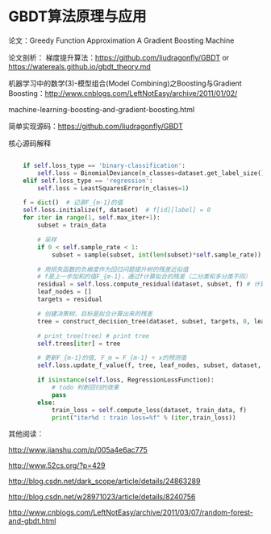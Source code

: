 # GBDT算法原理与应用

论文：Greedy Function Approximation A Gradient Boosting Machine

论文剖析：
梯度提升算法：https://github.com/liudragonfly/GBDT or https://watereals.github.io/gbdt_theory.md

机器学习中的数学(3)-模型组合(Model Combining)之Boosting与Gradient Boosting：http://www.cnblogs.com/LeftNotEasy/archive/2011/01/02/

machine-learning-boosting-and-gradient-boosting.html

简单实现源码：https://github.com/liudragonfly/GBDT

核心源码解释

```python

    if self.loss_type == 'binary-classification':
        self.loss = BinomialDeviance(n_classes=dataset.get_label_size())
    elif self.loss_type == 'regression':
        self.loss = LeastSquaresError(n_classes=1)

    f = dict()  # 记录F_{m-1}的值
    self.loss.initialize(f, dataset)  # f[id][label] = 0
    for iter in range(1, self.max_iter+1):
        subset = train_data

        # 采样
        if 0 < self.sample_rate < 1:
            subset = sample(subset, int(len(subset)*self.sample_rate))

        # 用损失函数的负梯度作为回归问题提升树的残差近似值
        # f是上一步加和的值F_{m-1}，通过f计算拟合的残差（二分类和多分类不同）
        residual = self.loss.compute_residual(dataset, subset, f) # 计算负梯度作为残差
        leaf_nodes = []
        targets = residual

        # 创建决策树，目标是拟合计算出来的残差
        tree = construct_decision_tree(dataset, subset, targets, 0, leaf_nodes, self.max_depth, self.loss, self.split_points)

        # print_tree(tree) # print tree
        self.trees[iter] = tree

        # 更新F_{m-1}的值, F_m = F_{m-1} + x的预测值
        self.loss.update_f_value(f, tree, leaf_nodes, subset, dataset, self.learn_rate)

        if isinstance(self.loss, RegressionLossFunction):
            # todo 判断回归的效果
            pass
        else:
            train_loss = self.compute_loss(dataset, train_data, f)
            print("iter%d : train loss=%f" % (iter,train_loss))
```

其他阅读：

http://www.jianshu.com/p/005a4e6ac775

http://www.52cs.org/?p=429

http://blog.csdn.net/dark_scope/article/details/24863289

http://blog.csdn.net/w28971023/article/details/8240756

http://www.cnblogs.com/LeftNotEasy/archive/2011/03/07/random-forest-and-gbdt.html